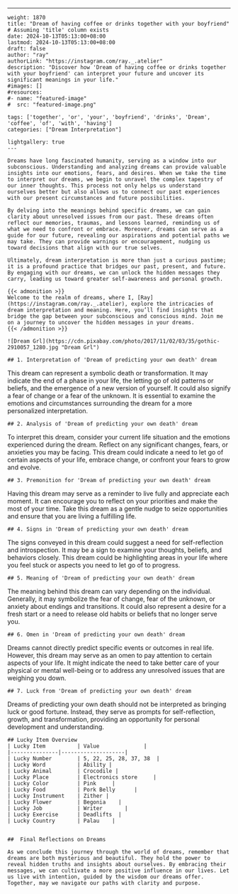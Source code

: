 ---
    weight: 1870
    title: "Dream of having coffee or drinks together with your boyfriend"  # Assuming 'title' column exists
    date: 2024-10-13T05:13:00+08:00
    lastmod: 2024-10-13T05:13:00+08:00
    draft: false
    author: "ray"
    authorLink: "https://instagram.com/ray._.atelier"
    description: "Discover how 'Dream of having coffee or drinks together with your boyfriend' can interpret your future and uncover its significant meanings in your life."
    #images: []
    #resources:
    #- name: "featured-image"
    #  src: "featured-image.png"
    
    tags: ['together', 'or', 'your', 'boyfriend', 'drinks', 'Dream', 'coffee', 'of', 'with', 'having']
    categories: ["Dream Interpretation"]
    
    lightgallery: true
    ---
    
    Dreams have long fascinated humanity, serving as a window into our subconscious. Understanding and analyzing dreams can provide valuable insights into our emotions, fears, and desires. When we take the time to interpret our dreams, we begin to unravel the complex tapestry of our inner thoughts. This process not only helps us understand ourselves better but also allows us to connect our past experiences with our present circumstances and future possibilities.
    
    By delving into the meanings behind specific dreams, we can gain clarity about unresolved issues from our past. These dreams often reflect our memories, traumas, and lessons learned, reminding us of what we need to confront or embrace. Moreover, dreams can serve as a guide for our future, revealing our aspirations and potential paths we may take. They can provide warnings or encouragement, nudging us toward decisions that align with our true selves.
    
    Ultimately, dream interpretation is more than just a curious pastime; it is a profound practice that bridges our past, present, and future. By engaging with our dreams, we can unlock the hidden messages they carry, leading us toward greater self-awareness and personal growth.
    
    {{< admonition >}}
    Welcome to the realm of dreams, where I, [Ray](https://instagram.com/ray._.atelier), explore the intricacies of dream interpretation and meaning. Here, you’ll find insights that bridge the gap between your subconscious and conscious mind. Join me on a journey to uncover the hidden messages in your dreams.
    {{< /admonition >}}
    
    ![Dream Grl](https://cdn.pixabay.com/photo/2017/11/02/03/35/gothic-2910057_1280.jpg "Dream Grl")
    
    ## 1. Interpretation of 'Dream of predicting your own death' dream
    
This dream can represent a symbolic death or transformation. It may indicate the end of a phase in your life, the letting go of old patterns or beliefs, and the emergence of a new version of yourself. It could also signify a fear of change or a fear of the unknown. It is essential to examine the emotions and circumstances surrounding the dream for a more personalized interpretation.
    
    ## 2. Analysis of 'Dream of predicting your own death' dream
    
To interpret this dream, consider your current life situation and the emotions experienced during the dream. Reflect on any significant changes, fears, or anxieties you may be facing. This dream could indicate a need to let go of certain aspects of your life, embrace change, or confront your fears to grow and evolve.
    
    ## 3. Premonition for 'Dream of predicting your own death' dream
    
Having this dream may serve as a reminder to live fully and appreciate each moment. It can encourage you to reflect on your priorities and make the most of your time. Take this dream as a gentle nudge to seize opportunities and ensure that you are living a fulfilling life.
    
    ## 4. Signs in 'Dream of predicting your own death' dream
    
The signs conveyed in this dream could suggest a need for self-reflection and introspection. It may be a sign to examine your thoughts, beliefs, and behaviors closely. This dream could be highlighting areas in your life where you feel stuck or aspects you need to let go of to progress.
    
    ## 5. Meaning of 'Dream of predicting your own death' dream
    
The meaning behind this dream can vary depending on the individual. Generally, it may symbolize the fear of change, fear of the unknown, or anxiety about endings and transitions. It could also represent a desire for a fresh start or a need to release old habits or beliefs that no longer serve you.
    
    ## 6. Omen in 'Dream of predicting your own death' dream
    
Dreams cannot directly predict specific events or outcomes in real life. However, this dream may serve as an omen to pay attention to certain aspects of your life. It might indicate the need to take better care of your physical or mental well-being or to address any unresolved issues that are weighing you down.
    
    ## 7. Luck from 'Dream of predicting your own death' dream
    
Dreams of predicting your own death should not be interpreted as bringing luck or good fortune. Instead, they serve as prompts for self-reflection, growth, and transformation, providing an opportunity for personal development and understanding.
    
    ## Lucky Item Overview
    | Lucky Item          | Value              |
    |---------------|--------------------|
    | Lucky Number        | 5, 22, 25, 28, 37, 38  |
    | Lucky Word          | Ability |
    | Lucky Animal        | Crocodile |
    | Lucky Place         | Electronics store     |
    | Lucky Color         | Pink     |
    | Lucky Food          | Pork Belly      |
    | Lucky Instrument    | Zither |
    | Lucky Flower        | Begonia    |
    | Lucky Job           | Writer       |
    | Lucky Exercise      | Deadlifts  |
    | Lucky Country       | Palau    |
    
    
    ##  Final Reflections on Dreams
    
    As we conclude this journey through the world of dreams, remember that dreams are both mysterious and beautiful. They hold the power to reveal hidden truths and insights about ourselves. By embracing their messages, we can cultivate a more positive influence in our lives. Let us live with intention, guided by the wisdom our dreams offer. Together, may we navigate our paths with clarity and purpose.
    